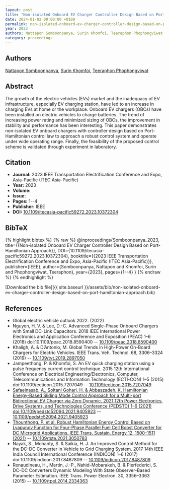 ```yaml
---
layout: post
title: "Non-isolated Onboard EV Charger Controller Design Based on Port-Hamiltonian Approach"
date: 2024-01-02 00:00:00 +0100
permalink: non-isolated-onboard-ev-charger-controller-design-based-on-port-hamiltonian-approach
year: 2023
authors: Nattapon Somboonpanya, Surin Khomfoi, Teeraphon Phophongviwat
category: proceedings
---
```

 
## Authors
[Nattapon Somboonpanya](authors/nattapon-somboonpanya), [Surin Khomfoi](authors/surin-khomfoi), [Teeraphon Phophongviwat](authors/teeraphon-phophongviwat)
 
## Abstract
The growth of the electric vehicles (EVs) market and the inadequacy of EV infrastructure, especially EV charging station, have led to an increase in charging EVs at home or the workplace. Onboard EV chargers (OBCs) have been installed on electric vehicles to charge batteries. The trend of increasing power rating and minimized sizing of OBCs, the improvement in stability and performance has been interesting. This paper demonstrates non-isolated EV onboard chargers with controller design based on Port-Hamiltonian control law to approach a robust control system and operate under wide operating range. Finally, the feasibility of the proposed control scheme is validated through experiment in laboratory.
 
## Citation
- **Journal:** 2023 IEEE Transportation Electrification Conference and Expo, Asia-Pacific (ITEC Asia-Pacific)
- **Year:** 2023
- **Volume:** 
- **Issue:** 
- **Pages:** 1--4
- **Publisher:** IEEE
- **DOI:** [10.1109/itecasia-pacific59272.2023.10372304](https://doi.org/10.1109/itecasia-pacific59272.2023.10372304)
 
## BibTeX
{% highlight bibtex %}
{% raw %}
@inproceedings{Somboonpanya_2023,
  title={{Non-isolated Onboard EV Charger Controller Design Based on Port-Hamiltonian Approach}},
  DOI={10.1109/itecasia-pacific59272.2023.10372304},
  booktitle={{2023 IEEE Transportation Electrification Conference and Expo, Asia-Pacific (ITEC Asia-Pacific)}},
  publisher={IEEE},
  author={Somboonpanya, Nattapon and Khomfoi, Surin and Phophongviwat, Teeraphon},
  year={2023},
  pages={1--4}
}
{% endraw %}
{% endhighlight %}
 
[Download the bib file]({{ site.baseurl }}/assets/bib/non-isolated-onboard-ev-charger-controller-design-based-on-port-hamiltonian-approach.bib)
 
## References
- Global electric vehicle outlook 2022. (2022)
- Nguyen, H. V. & Lee, D.-C. Advanced Single-Phase Onboard Chargers with Small DC-Link Capacitors. 2018 IEEE International Power Electronics and Application Conference and Exposition (PEAC) 1–6 (2018) doi:10.1109/peac.2018.8590400 -- [10.1109/peac.2018.8590400](https://doi.org/10.1109/peac.2018.8590400)
- Khaligh, A. & D’Antonio, M. Global Trends in High-Power On-Board Chargers for Electric Vehicles. IEEE Trans. Veh. Technol. 68, 3306–3324 (2019) -- [10.1109/tvt.2019.2897050](https://doi.org/10.1109/tvt.2019.2897050)
- Jampeethong, P. & Khomfoi, S. An EV quick charging station using a pulse frequency current control technique. 2015 12th International Conference on Electrical Engineering/Electronics, Computer, Telecommunications and Information Technology (ECTI-CON) 1–5 (2015) doi:10.1109/ecticon.2015.7207049 -- [10.1109/ecticon.2015.7207049](https://doi.org/10.1109/ecticon.2015.7207049)
- [Safaeinasab, A., Soltani Gohari, H. & Abbaszadeh, K. Hamiltonian Energy-Based Sliding Mode Control Approach for a Multi-port Bidirectional EV Charger via Zero Dynamic. 2021 12th Power Electronics, Drive Systems, and Technologies Conference (PEDSTC) 1–6 (2021) doi:10.1109/pedstc52094.2021.9405923](hamiltonian-energy-based-sliding-mode-control-approach-for-a-multi-port-bidirectional-ev-charger-via-zero-dynamic) -- [10.1109/pedstc52094.2021.9405923](https://doi.org/10.1109/pedstc52094.2021.9405923)
- [Thounthong, P. et al. Robust Hamiltonian Energy Control Based on Lyapunov Function for Four-Phase Parallel Fuel Cell Boost Converter for DC Microgrid Applications. IEEE Trans. Sustain. Energy 12, 1500–1511 (2021)](robust-hamiltonian-energy-control-based-on-lyapunov-function-for-four-phase-parallel-fuel-cell-boost-converter-for-dc-microgrid-applications) -- [10.1109/tste.2021.3050783](https://doi.org/10.1109/tste.2021.3050783)
- Nayak, S., Mohanty, S. & Saikia, H. J. An Improved Control Method for the DC-DC Converter in Vehicle to Grid Charging System. 2017 14th IEEE India Council International Conference (INDICON) 1–6 (2017) doi:10.1109/indicon.2017.8487809 -- [10.1109/indicon.2017.8487809](https://doi.org/10.1109/indicon.2017.8487809)
- Renaudineau, H., Martin, J.-P., Nahid-Mobarakeh, B. & Pierfederici, S. DC–DC Converters Dynamic Modeling With State Observer-Based Parameter Estimation. IEEE Trans. Power Electron. 30, 3356–3363 (2015) -- [10.1109/tpel.2014.2334363](https://doi.org/10.1109/tpel.2014.2334363)

